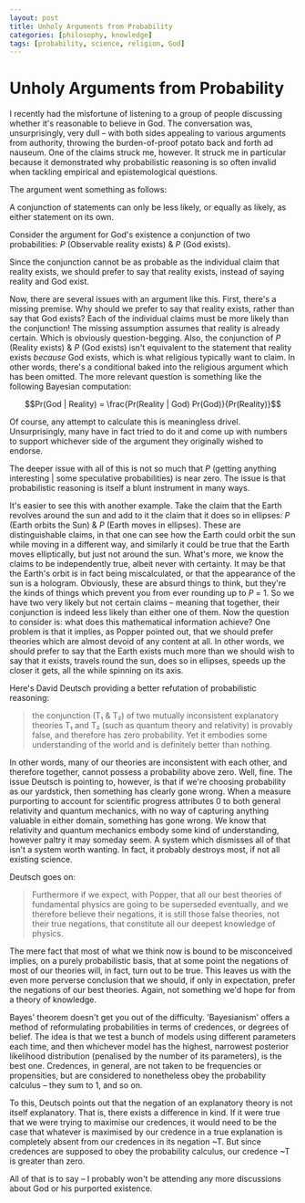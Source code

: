 ```yaml
---
layout: post
title: Unholy Arguments from Probability
categories: [philosophy, knowledge]
tags: [probability, science, religion, God]
---
```


# Unholy Arguments from Probability

I recently had the misfortune of listening to a group of people discussing whether it's reasonable to believe in God. The conversation was, unsurprisingly, very dull – with both sides appealing to various arguments from authority, throwing the burden-of-proof potato back and forth ad nauseum. One of the claims struck me, however. It struck me in particular because it demonstrated why probabilistic reasoning is so often invalid when tackling empirical and epistemological questions.

The argument went something as follows:

A conjunction of statements can only be less likely, or equally as likely, as either statement on its own.

Consider the argument for God's existence a conjunction of two probabilities: *P* (Observable reality exists) & *P* (God exists).

Since the conjunction cannot be as probable as the individual claim that reality exists, we should prefer to say that reality exists, instead of saying reality and God exist.

Now, there are several issues with an argument like this. First, there's a missing premise. Why should we prefer to say that reality exists, rather than say that God exists? Each of the individual claims must be more likely than the conjunction! The missing assumption assumes that reality is already certain. Which is obviously question-begging. Also, the conjunction of *P* (Reality exists) & *P* (God exists) isn't equivalent to the statement that reality exists *because* God exists, which is what religious typically want to claim. In other words, there's a conditional baked into the religious argument which has been omitted. The more relevant question is something like the following Bayesian computation:

$$Pr(God | Reality) = \frac{Pr(Reality | God) Pr(God)}{Pr(Reality)}$$

Of course, any attempt to calculate this is meaningless drivel. Unsurprisingly, many have in fact tried to do it and come up with numbers to support whichever side of the argument they originally wished to endorse.

The deeper issue with all of this is not so much that *P* (getting anything interesting | some speculative probabilities) is near zero. The issue is that probabilistic reasoning is itself a blunt instrument in many ways.

It's easier to see this with another example. Take the claim that the Earth revolves around the sun and add to it the claim that it does so in ellipses: *P* (Earth orbits the Sun) & *P* (Earth moves in ellipses). These are distinguishable claims, in that one can see how the Earth could orbit the sun while moving in a different way, and similarly it could be true that the Earth moves elliptically, but just not around the sun. What's more, we know the claims to be independently true, albeit never with certainty. It may be that the Earth's orbit is in fact being miscalculated, or that the appearance of the sun is a hologram. Obviously, these are absurd things to think, but they're the kinds of things which prevent you from ever rounding up to *P* = 1. So we have two very likely but not certain claims – meaning that together, their conjunction is indeed less likely than either one of them. Now the question to consider is: what does this mathematical information achieve? One problem is that it implies, as Popper pointed out, that we should prefer theories which are almost devoid of any content at all. In other words, we should prefer to say that the Earth exists much more than we should wish to say that it exists, travels round the sun, does so in ellipses, speeds up the closer it gets, all the while spinning on its axis.

Here's David Deutsch providing a better refutation of probabilistic reasoning:

  > the conjunction (T₁ & T₂) of two mutually inconsistent explanatory theories T₁ and T₂ (such as quantum theory and relativity) is provably false, and therefore has zero probability. Yet it embodies some understanding of the world and is definitely better than nothing.

In other words, many of our theories are inconsistent with each other, and therefore together, cannot possess a probability above zero. Well, fine. The issue Deutsch is pointing to, however, is that if we're choosing probability as our yardstick, then something has clearly gone wrong. When a measure purporting to account for scientific progress attributes 0 to both general relativity and quantum mechanics, with no way of capturing anything valuable in either domain, something has gone wrong. We know that relativity and quantum mechanics embody some kind of understanding, however paltry it may someday seem. A system which dismisses all of that isn't a system worth wanting. In fact, it probably destroys most, if not all existing science.

Deutsch goes on:

  > Furthermore if we expect, with Popper, that all our best theories of fundamental physics are going to be superseded eventually, and we therefore believe their negations, it is still those false theories, not their true negations, that constitute all our deepest knowledge of physics.

The mere fact that most of what we think now is bound to be misconceived implies, on a purely probabilistic basis, that at some point the negations of most of our theories will, in fact, turn out to be true. This leaves us with the even more perverse conclusion that we should, if only in expectation, prefer the negations of our best theories. Again, not something we'd hope for from a theory of knowledge.

Bayes' theorem doesn't get you out of the difficulty. 'Bayesianism' offers a method of reformulating probabilities in terms of credences, or degrees of belief. The idea is that we test a bunch of models using different parameters each time, and then whichever model has the highest, narrowest posterior likelihood distribution (penalised by the number of its parameters), is the best one. Credences, in general, are not taken to be frequencies or propensities, but are considered to nonetheless obey the probability calculus – they sum to 1, and so on.

To this, Deutsch points out that the negation of an explanatory theory is not itself explanatory. That is, there exists a difference in kind. If it were true that we were trying to maximise our credences, it would need to be the case that whatever is maximised by our credence in a true explanation is completely absent from our credences in its negation ~T. But since credences are supposed to obey the probability calculus, our credence ~T is greater than zero.

All of that is to say – I probably won't be attending any more discussions about God or his purported existence.
